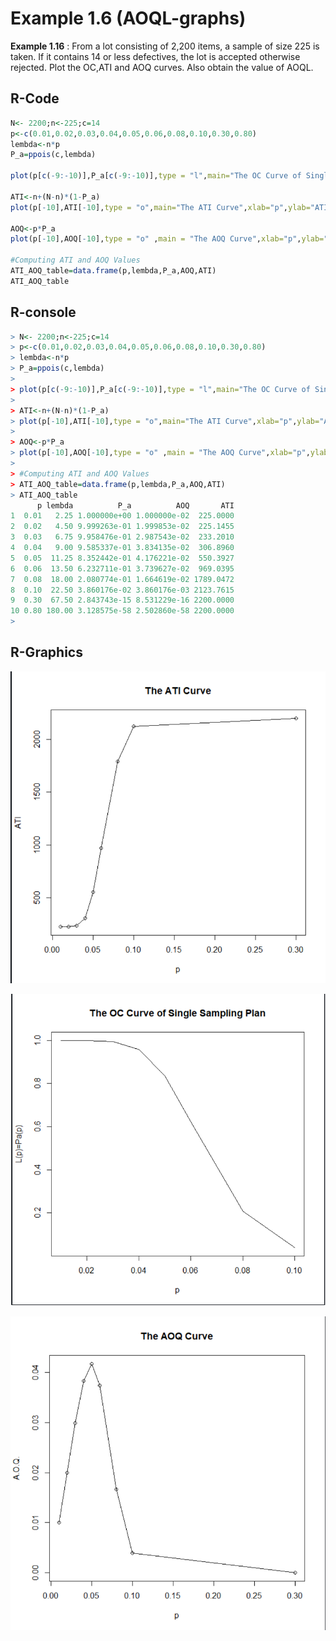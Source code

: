 # Example 1.6 (AOQL-graphs)

**Example 1.16** : From a lot consisting of 2,200 items, a sample of size 225 is taken. If it contains 14 or less defectives, the lot is accepted otherwise rejected. Plot the OC,ATI and AOQ curves. Also obtain the value of AOQL.

## R-Code

```r
N<- 2200;n<-225;c=14
p<-c(0.01,0.02,0.03,0.04,0.05,0.06,0.08,0.10,0.30,0.80)
lembda<-n*p
P_a=ppois(c,lembda)

plot(p[c(-9:-10)],P_a[c(-9:-10)],type = "l",main="The OC Curve of Single Sampling Plan",xlab="p",ylab="L(p)=Pa(p)")

ATI<-n+(N-n)*(1-P_a)
plot(p[-10],ATI[-10],type = "o",main="The ATI Curve",xlab="p",ylab="ATI")

AOQ<-p*P_a
plot(p[-10],AOQ[-10],type = "o" ,main = "The AOQ Curve",xlab="p",ylab="A.O.Q.")

#Computing ATI and AOQ Values
ATI_AOQ_table=data.frame(p,lembda,P_a,AOQ,ATI)
ATI_AOQ_table
```

## R-console

```r
> N<- 2200;n<-225;c=14
> p<-c(0.01,0.02,0.03,0.04,0.05,0.06,0.08,0.10,0.30,0.80)
> lembda<-n*p
> P_a=ppois(c,lembda)
> 
> plot(p[c(-9:-10)],P_a[c(-9:-10)],type = "l",main="The OC Curve of Single Sampling Plan",xlab="p",ylab="L(p)=Pa(p)")
> 
> ATI<-n+(N-n)*(1-P_a)
> plot(p[-10],ATI[-10],type = "o",main="The ATI Curve",xlab="p",ylab="ATI")
> 
> AOQ<-p*P_a
> plot(p[-10],AOQ[-10],type = "o" ,main = "The AOQ Curve",xlab="p",ylab="A.O.Q.")
> 
> #Computing ATI and AOQ Values
> ATI_AOQ_table=data.frame(p,lembda,P_a,AOQ,ATI)
> ATI_AOQ_table
      p lembda          P_a          AOQ       ATI
1  0.01   2.25 1.000000e+00 1.000000e-02  225.0000
2  0.02   4.50 9.999263e-01 1.999853e-02  225.1455
3  0.03   6.75 9.958476e-01 2.987543e-02  233.2010
4  0.04   9.00 9.585337e-01 3.834135e-02  306.8960
5  0.05  11.25 8.352442e-01 4.176221e-02  550.3927
6  0.06  13.50 6.232711e-01 3.739627e-02  969.0395
7  0.08  18.00 2.080774e-01 1.664619e-02 1789.0472
8  0.10  22.50 3.860176e-02 3.860176e-03 2123.7615
9  0.30  67.50 2.843743e-15 8.531229e-16 2200.0000
10 0.80 180.00 3.128575e-58 2.502860e-58 2200.0000
> 
```

## R-Graphics

![image-20220923052909244](https://raw.githubusercontent.com/ydvpratik/img/master/2022/09/upgit_20220923_1663891152.png)

![image-20220923052921376](https://raw.githubusercontent.com/ydvpratik/img/master/2022/09/upgit_20220923_1663891163.png)

![image-20220923052931199](https://raw.githubusercontent.com/ydvpratik/img/master/2022/09/upgit_20220923_1663891173.png)
